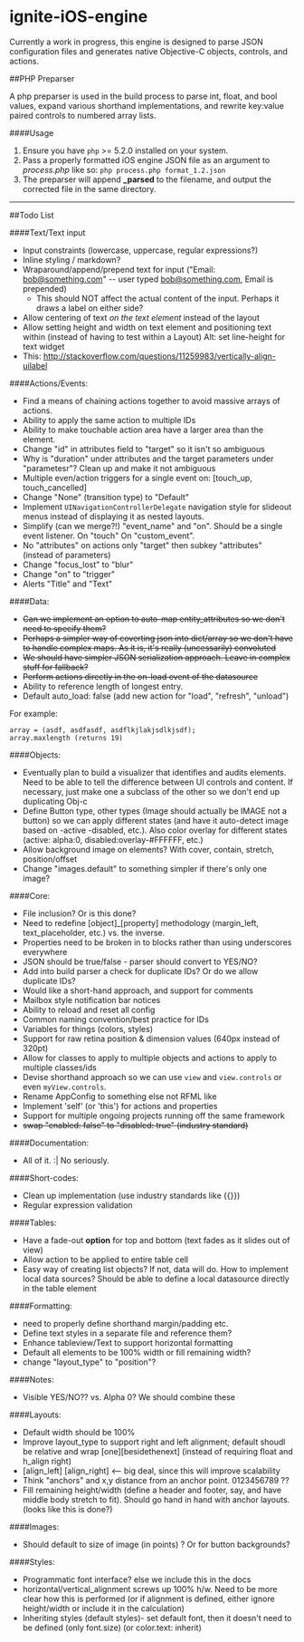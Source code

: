 ignite-iOS-engine
=================

Currently a work in progress, this engine is designed to parse JSON configuration files and generates native Objective-C objects, controls, and actions.

##PHP Preparser

A php preparser is used in the build process to parse int, float, and bool values, expand various shorthand implementations, and rewrite key:value paired controls to numbered array lists.

####Usage

 1. Ensure you have `php` >= 5.2.0 installed on your system.
 2. Pass a properly formatted iOS engine JSON file as an argument to *process.php* like so:
    `php process.php format_1.2.json`
 3. The preparser will append **_parsed** to the filename, and output the corrected file in the same directory.

---

##Todo List

####Text/Text input

- Input constraints (lowercase, uppercase, regular expressions?)
- Inline styling / markdown?
- Wraparound/append/prepend text for input ("Email: bob@something.com" -- user typed bob@something.com, Email is prepended)
  - This should NOT affect the actual content of the input. Perhaps it draws a label on either side?
- Allow centering of text *on the text element* instead of the layout
- Allow setting height and width on text element and positioning text within (instead of having to test within a Layout) Alt: set line-height for text widget
- This: http://stackoverflow.com/questions/11259983/vertically-align-uilabel

####Actions/Events:

- Find a means of chaining actions together to avoid massive arrays of actions.
- Ability to apply the same action to multiple IDs
- Ability to make touchable action area have a larger area than the element.
- Change "id" in attributes field to "target" so it isn't so ambiguous
- Why is "duration" under attributes and the target parameters under "parametesr"? Clean up and make it not ambiguous
- Multiple even/action triggers for a single event on: [touch_up, touch_cancelled]
- Change "None" (transition type) to "Default"
- Implement `UINavigationControllerDelegate` navigation style for slideout menus instead of displaying it as nested layouts.
- Simplify (can we merge?!) "event_name" and "on". Should be a single event listener. On "touch" On "custom_event".
- No "attributes" on actions only "target" then subkey "attributes" (instead of parameters)
- Change "focus_lost" to "blur"
- Change "on" to "trigger"
- Alerts "Title" and "Text"

####Data:

- ~~Can we implement an option to auto-map entity_attributes so we don't need to specify them?~~
- ~~Perhaps a simpler way of coverting json into dict/array so we don't have to handle complex maps. As it is, it's really (uncessarily) convoluted~~
- ~~We should have simpler JSON serialization approach. Leave in complex stuff for fallback?~~
- ~~Perform actions directly in the on-load event of the datasource~~
- Ability to reference length of longest entry.
- Default auto_load: false (add new action for "load", "refresh", "unload")

For example:

    array = (asdf, asdfasdf, asdflkjlakjsdlkjsdf);
    array.maxlength (returns 19)

####Objects:

- Eventually plan to build a visualizer that identifies and audits elements. Need to be able to tell the difference between UI controls and content. If necessary, just make one a subclass of the other so we don't end up duplicating Obj-c
- Define Button type, other types (Image should actually be IMAGE not a button)
so we can apply different states (and have it auto-detect image based on -active -disabled, etc.). Also color overlay for different states (active: alpha:0, disabled:overlay-#FFFFFF, etc.)
- Allow background image on elements? With cover, contain, stretch, position/offset
- Change "images.default" to something simpler if there's only one image?

####Core:

- File inclusion? Or is this done?
- Need to redefine [object]_[property] methodology (margin_left, text_placeholder, etc.) vs. the inverse.
- Properties need to be broken in to blocks rather than using underscores everywhere
- JSON should be true/false - parser should convert to YES/NO?
- Add into build parser a check for duplicate IDs? Or do we allow duplicate IDs?
- Would like a short-hand approach, and support for comments
- Mailbox style notification bar notices
- Ability to reload and reset all config
- Common naming convention/best practice for IDs
- Variables for things (colors, styles)
- Support for raw retina position & dimension values (640px instead of 320pt)
- Allow for classes to apply to multiple objects and actions to apply to multiple classes/ids
- Devise shorthand approach so we can use `view` and `view.controls` or even `myView.controls`.
- Rename AppConfig to something else not RFML like
- Implement 'self' (or 'this') for actions and properties
- Support for multiple ongoing projects running off the same framework
- ~~swap "enabled: false" to "disabled: true" (industry standard)~~

####Documentation:

- All of it. :| No seriously.

####Short-codes:

- Clean up implementation (use industry standards like {{}})
- Regular expression validation

####Tables:

- Have a fade-out **option** for top and bottom (text fades as it slides out of view)
- Allow action to be applied to entire table cell
- Easy way of creating list objects? If not, data will do. How to implement local data sources? Should be able to define a local datasource directly in the table element

####Formatting:
- need to properly define shorthand margin/padding etc.
- Define text styles in a separate file and reference them?
- Enhance tableview/Text to support horizontal formatting
- Default all elements to be 100% width or fill remaining width?
- change "layout_type" to "position"?

####Notes:

- Visible YES/NO?? vs. Alpha 0? We should combine these

####Layouts:

- Default width should be 100%
- Improve layout_type to support right and left alignment; default shoudl be relative and wrap [one][besidethenext] (instead of requiring float and h_align right)
- [align_left] [align_right] <-- big deal, since this will improve scalability
- Think "anchors" and x,y distance from an anchor point. 0123456789 ??
- Fill remaining height/width (define a header and footer, say, and have middle body stretch to fit). Should go hand in hand with anchor layouts. (looks like this is done?)

####Images:

- Should default to size of image (in points) ? Or for button backgrounds?

####Styles:

- Programmatic font interface? else we include this in the docs
- horizontal/vertical_alignment screws up 100% h/w. Need to be more clear how this is performed (or if alignment is defined, either ignore height/width or include it in the calculation)
- Inheriting styles (default styles)- set default font, then it doesn't need to be defined (only font.size) (or color.text: inherit)

